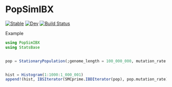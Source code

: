 # PopSimIBX

[![Stable](https://img.shields.io/badge/docs-stable-blue.svg)](https://ArndtLab.github.io/PopSimIBX.jl/stable/)
[![Dev](https://img.shields.io/badge/docs-dev-blue.svg)](https://ArndtLab.github.io/PopSimIBX.jl/dev/)
[![Build Status](https://github.com/ArndtLab/PopSimIBX.jl/actions/workflows/CI.yml/badge.svg?branch=main)](https://github.com/ArndtLab/PopSimIBX.jl/actions/workflows/CI.yml?query=branch%3Amain)


Example

```julia
using PopSimIBX
using StatsBase


pop = StationaryPopulation(;genome_length = 100_000_000, mutation_rate = 1e-7, recombination_rate = 1e-7)


hist = Histogram(1:1000:1_000_001)
append!(hist, IBSIterator(SMCprime.IBDIterator(pop), pop.mutation_rate))


```